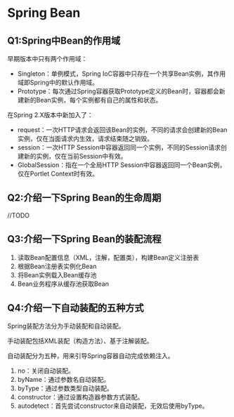 # Spring Bean

## Q1:Spring中Bean的作用域

早期版本中只有两个作用域：

- Singleton：单例模式，Spring IoC容器中只存在一个共享Bean实例，其作用域即Spring中的默认作用域。
- Prototype：每次通过Spring容器获取Prototype定义的Bean时，容器都会新建新的Bean实例，每个实例都有自己的属性和状态。

在Spring 2.X版本中新加入了：

- request：一次HTTP请求会返回该Bean的实例，不同的请求会创建新的Bean实例，仅在当面请求内生效，请求结束随之销毁。
- session：一次HTTP Session中容器返回同一个实例，不同的Session请求创建新的实例，仅在当前Session中有效。
- GlobalSession：指在一个全局HTTP Session中容器返回同一个Bean实例，仅在Portlet Context时有效。





## Q2:介绍一下Spring Bean的生命周期

//TODO

## Q3:介绍一下Spring Bean的装配流程

1. 读取Bean配置信息（XML，注解，配置类），构建Bean定义注册表
2. 根据Bean注册表实例化Bean
3. 将Bean实例载入Bean缓存池
4. Bean业务程序从缓存池获取Bean

## Q4:介绍一下自动装配的五种方式

Spring装配方法分为手动装配和自动装配。

手动装配包括XML装配（构造方法）、基于注解装配。

自动装配分为五种，用来引导Spring容器自动完成依赖注入。

1. no：关闭自动装配。
2. byName：通过参数名自动装配。
3. byType：通过参数类型自动装配。
4. constructor：通过设置构造器参数方式装配。
5. autodetect：首先尝试constructor来自动装配，无效后使用byType。